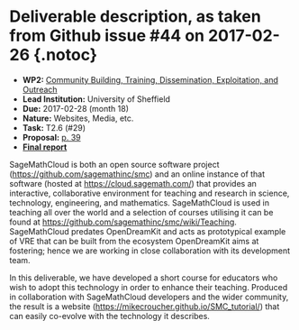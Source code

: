 # Deliverable description, as taken from Github issue #44 on 2017-02-26 {.notoc}

- **WP2:** [Community Building, Training, Dissemination, Exploitation, and Outreach](https://github.com/OpenDreamKit/OpenDreamKit/tree/master/WP2)
- **Lead Institution:** University of Sheffield
- **Due:** 2017-02-28 (month 18)
- **Nature:** Websites, Media, etc.
- **Task:** T2.6 (#29)
- **Proposal:** [p. 39](https://github.com/OpenDreamKit/OpenDreamKit/raw/master/Proposal/proposal-www.pdf)
- **[Final report](https://github.com/OpenDreamKit/OpenDreamKit/raw/master/WP2/D2.4/report-final.pdf)**

SageMathCloud is both an open source software project (https://github.com/sagemathinc/smc) and an online instance of that software (hosted at https://cloud.sagemath.com/) that provides an interactive, collaborative environment for teaching and research in science, technology, engineering, and mathematics. SageMathCloud is used in teaching all over the world and a selection of courses utilising it can be found at https://github.com/sagemathinc/smc/wiki/Teaching. SageMathCloud predates OpenDreamKit and acts as prototypical example of VRE that can be built from the ecosystem OpenDreamKit aims at fostering; hence we are working in close collaboration with its development team.

In this deliverable, we have developed a short course for educators who wish to adopt this technology in order to enhance their teaching. Produced in collaboration with SageMathCloud developers and the wider community, the result is a website (https://mikecroucher.github.io/SMC_tutorial/) that can easily co-evolve with the technology it describes.

